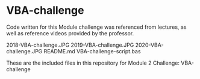 # VBA-challenge

Code written for this Module challenge was referenced from lectures, as well as reference videos provided by the professor.

2018-VBA-challenge.JPG
2019-VBA-challenge.JPG
2020-VBA-challenge.JPG
README.md
VBA-challenge-script.bas

These are the included files in this repository for Module 2 Challenge: VBA-challenge
